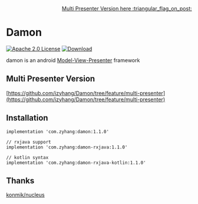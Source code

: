 <p align="right"><a title="Multi Presenter Version" href="https://github.com/izyhang/Damon/tree/feature/multi-presenter">Multi Presenter Version here :triangular_flag_on_post:</a></p>

# Damon
[![Apache 2.0 License](https://img.shields.io/badge/license-Apache%202.0-blue.svg?style=flat)](http://www.apache.org/licenses/LICENSE-2.0.html)
[![Download](https://api.bintray.com/packages/zyhang/maven/Damon/images/download.svg) ](https://bintray.com/zyhang/maven/Damon/_latestVersion)

damon is an android [Model-View-Presenter](http://en.wikipedia.org/wiki/Model%E2%80%93view%E2%80%93presenter) framework

## Multi Presenter Version

[https://github.com/izyhang/Damon/tree/feature/multi-presenter](https://github.com/izyhang/Damon/tree/feature/multi-presenter)

## Installation
```
implementation 'com.zyhang:damon:1.1.0'

// rxjava support
implementation 'com.zyhang:damon-rxjava:1.1.0'

// kotlin syntax
implementation 'com.zyhang:damon-rxjava-kotlin:1.1.0'
```

## Thanks
[konmik/nucleus](https://github.com/konmik/nucleus/tree/rx2)
